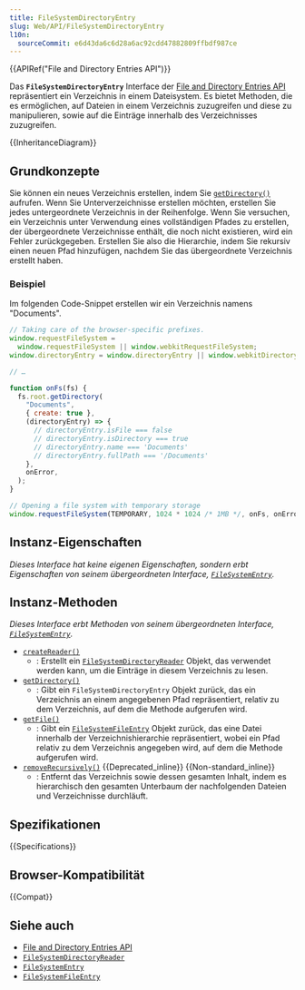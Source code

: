 ```yaml
---
title: FileSystemDirectoryEntry
slug: Web/API/FileSystemDirectoryEntry
l10n:
  sourceCommit: e6d43da6c6d28a6ac92cdd47882809ffbdf987ce
---
```


{{APIRef("File and Directory Entries API")}}

Das **`FileSystemDirectoryEntry`** Interface der [File and Directory Entries API](/de/docs/Web/API/File_and_Directory_Entries_API) repräsentiert ein Verzeichnis in einem Dateisystem. Es bietet Methoden, die es ermöglichen, auf Dateien in einem Verzeichnis zuzugreifen und diese zu manipulieren, sowie auf die Einträge innerhalb des Verzeichnisses zuzugreifen.

{{InheritanceDiagram}}

## Grundkonzepte

Sie können ein neues Verzeichnis erstellen, indem Sie [`getDirectory()`](/de/docs/Web/API/FileSystemDirectoryEntry/getDirectory) aufrufen. Wenn Sie Unterverzeichnisse erstellen möchten, erstellen Sie jedes untergeordnete Verzeichnis in der Reihenfolge. Wenn Sie versuchen, ein Verzeichnis unter Verwendung eines vollständigen Pfades zu erstellen, der übergeordnete Verzeichnisse enthält, die noch nicht existieren, wird ein Fehler zurückgegeben. Erstellen Sie also die Hierarchie, indem Sie rekursiv einen neuen Pfad hinzufügen, nachdem Sie das übergeordnete Verzeichnis erstellt haben.

### Beispiel

Im folgenden Code-Snippet erstellen wir ein Verzeichnis namens "Documents".

```js
// Taking care of the browser-specific prefixes.
window.requestFileSystem =
  window.requestFileSystem || window.webkitRequestFileSystem;
window.directoryEntry = window.directoryEntry || window.webkitDirectoryEntry;

// …

function onFs(fs) {
  fs.root.getDirectory(
    "Documents",
    { create: true },
    (directoryEntry) => {
      // directoryEntry.isFile === false
      // directoryEntry.isDirectory === true
      // directoryEntry.name === 'Documents'
      // directoryEntry.fullPath === '/Documents'
    },
    onError,
  );
}

// Opening a file system with temporary storage
window.requestFileSystem(TEMPORARY, 1024 * 1024 /* 1MB */, onFs, onError);
```

## Instanz-Eigenschaften

_Dieses Interface hat keine eigenen Eigenschaften, sondern erbt Eigenschaften von seinem übergeordneten Interface, [`FileSystemEntry`](/de/docs/Web/API/FileSystemEntry)._

## Instanz-Methoden

_Dieses Interface erbt Methoden von seinem übergeordneten Interface, [`FileSystemEntry`](/de/docs/Web/API/FileSystemEntry)._

- [`createReader()`](/de/docs/Web/API/FileSystemDirectoryEntry/createReader)
  - : Erstellt ein [`FileSystemDirectoryReader`](/de/docs/Web/API/FileSystemDirectoryReader) Objekt, das verwendet werden kann, um die Einträge in diesem Verzeichnis zu lesen.
- [`getDirectory()`](/de/docs/Web/API/FileSystemDirectoryEntry/getDirectory)
  - : Gibt ein `FileSystemDirectoryEntry` Objekt zurück, das ein Verzeichnis an einem angegebenen Pfad repräsentiert, relativ zu dem Verzeichnis, auf dem die Methode aufgerufen wird.
- [`getFile()`](/de/docs/Web/API/FileSystemDirectoryEntry/getFile)
  - : Gibt ein [`FileSystemFileEntry`](/de/docs/Web/API/FileSystemFileEntry) Objekt zurück, das eine Datei innerhalb der Verzeichnishierarchie repräsentiert, wobei ein Pfad relativ zu dem Verzeichnis angegeben wird, auf dem die Methode aufgerufen wird.
- [`removeRecursively()`](/de/docs/Web/API/FileSystemDirectoryEntry/removeRecursively) {{Deprecated_inline}} {{Non-standard_inline}}
  - : Entfernt das Verzeichnis sowie dessen gesamten Inhalt, indem es hierarchisch den gesamten Unterbaum der nachfolgenden Dateien und Verzeichnisse durchläuft.

## Spezifikationen

{{Specifications}}

## Browser-Kompatibilität

{{Compat}}

## Siehe auch

- [File and Directory Entries API](/de/docs/Web/API/File_and_Directory_Entries_API)
- [`FileSystemDirectoryReader`](/de/docs/Web/API/FileSystemDirectoryReader)
- [`FileSystemEntry`](/de/docs/Web/API/FileSystemEntry)
- [`FileSystemFileEntry`](/de/docs/Web/API/FileSystemFileEntry)
